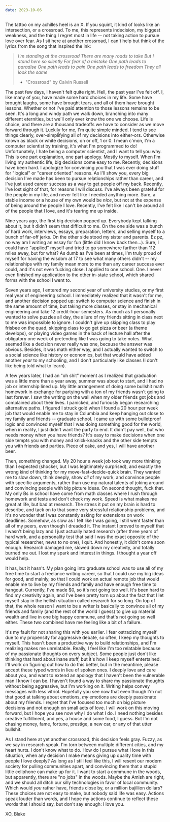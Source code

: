 ```yaml
---
date: 2023-10-06
---
```

The tattoo on my achilles heel is an X. If you squint, it kind of looks like an intersection, or a crossroad. To me, this represents indecision, my biggest weakness, and the thing I regret most in life -- not taking action to pursue love over fear. As I sit here at another crossroad, I can't help but think of the lyrics from the song that inspired the ink:

> *I'm standing at the crossroad
> There are many roads to take
> But I stand here so silently
> For fear of a mistake
> One path leads to paradise
> One path leads to pain
> One path leads to freedom
> They all look the same*
> 
> - "Crossroad" by Calvin Russell

The past few days, I haven't felt quite right. Hell, the past year I've felt off. I, like many of you, have made some hard choices in my life. Some have brought laughs, some have brought tears, and all of them have brought lessons. Whether or not I've paid attention to those lessons remains to be seen. It's a long and windy path we walk down, branching into many different eternities, but we'll only ever know the one we choose. Life is choice, and there are a thousand tradeoffs we have to consider as we move forward through it. Luckily for me, I'm quite simple minded. I tend to see things clearly, over-simplifying all of my decisions into either-ors. Otherwise known as black or white decisions, on or off, 1 or 0. I mean c'mon, I'm a computer scientist by training, it's what I'm programmed to do! Unfortunately, I hate being a computer scientist, and I want to tell you why. This is one part explanation, one part apology. Mostly to myself. When I'm living my authentic life, big decisions come easy to me. Recently, decisions have been hard. I apologize for convincing you that I was ever doing stuff for "logical" or "career oriented" reasons. As I'll show you, every big decision I've made has been to pursue relationships rather than career, and I've just used career success as a way to get people off my back. Recently, I've lost sight of that, for reasons I will discuss. I've always been grateful for the people in my life, and never felt like I needed anything more. Sure, a stable income or a house of my own would be *nice*, but not at the expense of being around the people I love. Recently, I've felt like I can't be around all of the people that I love, and it's tearing me up inside.

Nine years ago, the first big decision popped up. Everybody kept talking about it, but it didn't seem that difficult to me. On the one side was a bunch of hard work, interviews, essays, preparation, letters, and selling myself to a bunch of far-off jerks. On the other side stood my sister and parents. Ez pz, no way am I writing an essay for fun (little did I know back then...). Sure, I could have "applied" myself and tried to go somewhere farther than 112 miles away, but for what? As dumb as I've been at times, I'm truly proud of myself for having the wisdom at 17 to see what many others didn't -- my relationships with my family mean more to me than any career success ever could, and it's not even fucking close. I applied to one school. One. I never even finished my application to the other in-state school, which shared forms with the school I went to.

Seven years ago, I entered my second year of university studies, or my first real year of engineering school. I immediately realized that it wasn't for me, and another decision popped up: switch to computer science and finish in the same amount of time, but taking more classes, or stay in mechanical engineering and take 12 credit-hour semesters. As much as I personally wanted to solve puzzles all day, the allure of my friends sitting in class next to me was impossible to ignore. I couldn't give up skipping class to play frisbee on the quad, skipping class to go get pizza or beer (a theme develops), or playing video games in the back of lecture hall after the obligatory one week of pretending like I was going to take notes. What seemed like a decision never really was one, because the answer was obvious. Besides, it was math either way, and I actually wanted to switch to a social science like history or economics, but that would have added another *year* to my schooling, and I don't particularly like classes (I don't like being told what to learn).

A few years later, I had an "oh shit" moment as I realized that graduation was a little more than a year away, summer was about to start, and I had no job or internship lined up. My little arrangement of doing some bullshit math homework in exchange for partying with a ton of my friends wasn't going to last forever. I saw the writing on the wall when my older friends got jobs and complained about their lives. I panicked, and furiously began researching alternative paths. I figured I struck gold when I found a 20 hour per week job that would enable me to stay in Columbia and keep hanging out close to my family and friends -- graduate school. I came up with some bulletproof logic and convinced myself that I was doing something good for the world, when in reality, I just didn't want the party to end. It didn't pay well, but who needs money when you have friends? It's easy to make decisions when one side tempts you with money and knick-knacks and the other side tempts you with friends and parties. Piece of cake, and yes, I will have another beer.

Then, something changed. My 20 hour a week job took way more thinking than I expected (shocker, but I was legitimately surprised), and exactly the wrong kind of thinking for my move-fast-decide-quick brain. They wanted me to slow down, think deeply, show *all* of my work, and convince people with specific arguments, rather than use my natural talents of joking around and convincing people with big picture ideas. On second thought, fuck that. My only Bs in school have come from math classes where I rush through homework and tests and don't check my work. Speed is what makes me great at life, but bad at research. The stress it put on my brain is hard to describe, and tack on to that some very stressful relationship problems, and it's no wonder that I was constantly asking for extensions on work deadlines. Somehow, as slow as I felt like I was going, I still went faster than all of my peers, even though I dreaded it. The instant I proved to myself that I wasn't being lazy and I just actually hated research (after three years of hard work, and a personality test that said I was the exact opposite of the typical researcher, news to no one), I quit. And honestly, it didn't come soon enough. Research damaged me, slowed down my creativity, and totally burned me out. I lost my spark and interest in things. I thought a year off would help.

It has, but it hasn't. My plan going into graduate school was to use all of my free time to start a freelance writing career, so that I could use my big ideas for good, and mainly, so that I could work an actual remote job that would enable me to live by my friends and family and have enough free time to hangout. Currently, I've made $0, so it's not going too well. It's been hard to find my creativity again, and I've been pretty torn up about the fact that I let myself stay in the hellish situation called research for so long. On top of that, the whole reason I want to be a writer is basically to convince all of my friends and family (and the rest of the world I guess) to give up material wealth and live in one big happy commune, and that's not going so well either. These two combined have me feeling like a bit of a failure.

It's my fault for not sharing this with you earlier. I fear ostracizing myself due to my propensity for aggressive debate, so often, I keep my thoughts to myself. This hasn't been a productive way to build relationships, and I'm realizing makes me unrelatable. Really, I feel like I'm too relatable because of my passionate thoughts on every subject. Some people just don't like thinking that hard about inane stuff, but it's how I keep myself entertained. I'll work on figuring out how to do this better, but in the meantime, please accept these typed words in lieu of spoken ones. I deeply love and care about you, and want to extend an apology that I haven't been the vulnerable man I know I can be. I haven't found a way to share my passionate thoughts without being aggressive, but I'm working on it. Writing helps convey messages with less vitriol. Hopefully you see now that even though I'm not that good at talking about emotions, *my* emotions are deeply passionate about my friends. I regret that I've focused too much on big picture decisions and not enough on small acts of love. I will work on this moving forward, but I hope you see now why I do what I do. I need nothing besides creative fulfillment, and yes, a house and some food, I guess. But I'm not chasing money, fame, fortune, prestige, a new car, or any of that utter bullshit.

As I stand here at yet another crossroad, this decision feels gray. Fuzzy, as we say in research speak. I'm torn between multiple different cities, and my heart hurts. I don't know what to do. How do I pursue what I love in this situation, when any decision I make means giving up quality time with people I love deeply? As long as I still feel like this, I will resent our modern society for pulling communities apart, and convincing them that a stupid little cellphone can make up for it. I want to start a commune in the woods, but apparently, there are "no jobs" in the woods. Maybe the Amish are right, and we should all ditch our silly technologies in favor of local community. Which would *you* rather have, friends close by, or a million bajillion dollars? These choices are not easy to make, but nobody said life was easy. Actions speak louder than words, and I hope my actions continue to reflect these words that I should say, but don't say enough: I love you.

XO, Blake